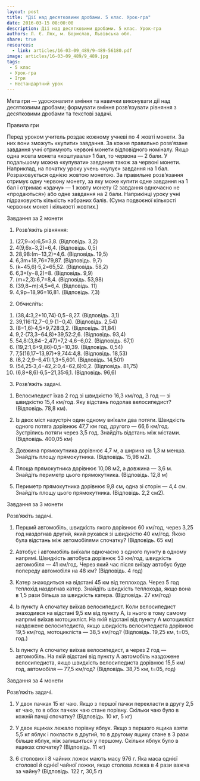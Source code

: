 ```yaml
---
layout: post
title: "Дії над десятковими дробами. 5 клас. Урок-гра"
date: 2016-03-15 08:00:00
description: Дії над десятковими дробами. 5 клас. Урок-гра
authors: Л. Є. Лях, м. Борислав, Львівська обл.
share: true
resources:
  - link: articles/16-03-09_489/9-489-56180.pdf
image: articles/16-03-09_489/9_489.jpg
tags:
 - 5 клас
 - Урок-гра
 - Ігри
 - Нестандартний урок
---
```


Мета гри — удосконалити вміння та навички виконувати дії над десятковими дробами; формувати вміння розв’язувати рівняння з десятковими дробами та текстові задачі.

Правила гри

Перед уроком учитель роздає кожному учневі по 4 жовті монети. За них вони зможуть «купити» завдання. За кожне правильно розв’язане завдання учні отримують червоні монети відповідного номіналу. Якщо одна жовта монета «коштувала» 1 бал, то червона — 2 бали. У подальшому можна «купувати» завдання також за червоні монети. Наприклад, на початку уроку учень «купує» завдання на 1 бал. Розраховується однією жовтою монетою. За правильне розв’язання отримує одну червону монету, за яку може купити одне завдання на 1 бал і отримає «здачу» — 1 жовту монету (2 завдання одночасно не «продаються») або одне завдання на 2 бали. Наприкінці уроку учні підраховують кількість набраних балів. (Сума подвоєної кількості червоних монет і кількості жовтих.)

Завдання за 2 монети

1. Розв’яжіть рівняння:

1) (27,9−x):6,5=3,8. (Відповідь. 3,2)
2) 4(9,6x−3,2)=6,4. (Відповідь. 0,5)
3) 28,98:(m−13,2)=4,6. (Відповідь. 19,5)
4) 6,3m+18,76=79,87. (Відповідь. 9,7)
5) (k−45,6)⋅5,2=65,52. (Відповідь. 58,2)
6) 6,3+(y−8,2)=8. (Відповідь. 9,9)
7) (m+2,3):6,7=8,4. (Відповідь. 53,98)
8) (39,8−m):4,5=6,4. (Відповідь. 11)
9) 4,9p−18,96=16,81. (Відповідь. 7,3)

2. Обчисліть:

1) (38,4:3,2+10,74)⋅0,5−8,27. (Відповідь. 3,1)
2) 39,116:12,7−0,9⋅(1−0,4). (Відповідь. 2,54)
3) (8−1,6)⋅4,5+9,728:3,2. (Відповідь. 31,84)
4) 9,2⋅(73,3−64,8)+39,52:2,6. (Відповідь. 93,4)
5) 54,8:(3,84−2,47)+7,2⋅4,6−6,02. (Відповідь. 67,1)
6) (19,2:1,6+9,86)⋅0,5−10,39. (Відповідь. 0,54)
7) 7,5(16,17−13,97)+9,744:4,8. (Відповідь. 18,53)
8) (6,2⋅2,9−6,41):1,3+5,601. (Відповідь. 14,501)
9) (54,25⋅3,4−42,2:0,4−62,6):0,2. (Відповідь. 81,75)
10) (6,8+8,6)⋅6,5−21,35:6,1. (Відповідь. 96,6)



3. Розв’яжіть задачі.

1) Велосипедист їхав 2 год зі швидкістю 16,3 км/год, 3 год — зі швидкістю 15,4 км/год. Яку відстань подолав велосипедист? (Відповідь. 78,8 км).

2) Із двох міст назустріч один одному виїхали два потяги. Швидкість одного потяга дорівнює 47,7 км год, другого — 66,6 км/год. Зустрілись потяги через 3,5 год. Знайдіть відстань між містами. (Відповідь. 400,05 км)

3) Довжина прямокутника дорівнює 4,7 м, а ширина на 1,3 м менша. Знайдіть площу прямокутника. (Відповідь. 15,98 м2).

4) Площа прямокутника дорівнює 10,08 м2, а довжина — 3,6 м. Знайдіть периметр цього прямокутника. (Відповідь. 12,8 м)

5) Периметр прямокутника дорівнює 9,8 см, одна зі сторін — 4,4 см. Знайдіть площу цього прямокутника. (Відповідь. 2,2 см2).


Завдання за 3 монети

Розв’яжіть задачі.

1) Перший автомобіль, швидкість якого дорівнює 60 км/год, через 3,25 год наздогнав другий, який рухався зі швидкістю 40 км/год. Якою була відстань між автомобілями спочатку? (Відповідь. 65 км)

2) Автобус і автомобіль виїхали одночасно з одного пункту в одному напрямі. Швидкість автобуса дорівнює 53 км/год, швидкість автомобіля — 41 км/год. Через який час після виїзду автобус буде попереду автомобіля на 48 км? (Відповідь. 4 год)

3) Катер знаходиться на відстані 45 км від теплохода. Через 5 год теплохід наздогнав катер. Знайдіть швидкість теплохода, якщо вона в 1,5 рази більша за швидкість катера. (Відповідь. 27 км/год)

4) Із пункту A спочатку виїхав велосипедист. Коли велосипедист знаходився на відстані 9,5 км від пункту A, із нього в тому самому напрямі виїхав мотоцикліст. На якій відстані від пункту A мотоцикліст наздожене велосипедиста, якщо швидкість велосипедиста дорівнює 19,5 км/год, мотоцикліста — 38,5 км/год? (Відповідь. 19,25 км, t=05, год.)

5) Із пункту A спочатку виїхав велосипедист, а через 2 год — автомобіль. На якій відстані від пункту A автомобіль наздожене велосипедиста, якщо швидкість велосипедиста дорівнює 15,5 км/год, автомобіля — 77,5 км/год? (Відповідь. 38,75 км, t=05, год)


Завдання за 4 монети

Розв’яжіть задачі.

1) У двох пачках 15 кг чаю. Якщо з першої пачки перекласти в другу 2,5 кг чаю, то в обох пачках чаю стане порівну. Скільки чаю було в кожній пачці спочатку? (Відповідь. 10 кг, 5 кг)

2) У двох ящиках лежало порівну яблук. Якщо з першого ящика взяти 5,5 кг яблук і покласти в другий, то в другому ящику стане в 3 рази більше яблук, ніж залишиться у першому. Скільки яблук було в ящиках спочатку? (Відповідь. 11 кг)

3) 6 столових і 8 чайних ложок мають масу 976 г. Яка маса однієї столової й однієї чайної ложки, якщо столова ложка в 4 рази важча за чайну? (Відповідь. 122 г, 30,5 г)
